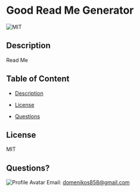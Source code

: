
# Good Read Me Generator
![MIT](https://img.shields.io/badge/license-MIT-green)
## Description
Read Me
## Table of Content
* [Description](#description)


* [License](#license)


* [Questions](#questions)


## License
MIT


## Questions?
![Profile Avatar](https://avatars2.githubusercontent.com/u/58701551?v=4)
Email: domenikos858@gmail.com
